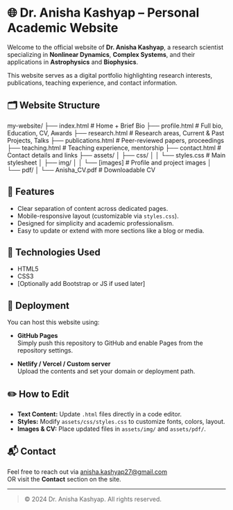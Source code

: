 # 🌐 Dr. Anisha Kashyap – Personal Academic Website

Welcome to the official website of **Dr. Anisha Kashyap**, a research scientist specializing in **Nonlinear Dynamics**, **Complex Systems**, and their applications in **Astrophysics** and **Biophysics**.

This website serves as a digital portfolio highlighting research interests, publications, teaching experience, and contact information.

## 🗂️ Website Structure
my-website/
├── index.html # Home + Brief Bio
├── profile.html # Full bio, Education, CV, Awards
├── research.html # Research areas, Current & Past Projects, Talks
├── publications.html # Peer-reviewed papers, proceedings
├── teaching.html # Teaching experience, mentorship
├── contact.html # Contact details and links
├── assets/
│ ├── css/
│ │ └── styles.css # Main stylesheet
│ ├── img/
│ │ └── [images] # Profile and project images
│ └── pdf/
│ └── Anisha_CV.pdf # Downloadable CV

## 📌 Features

- Clear separation of content across dedicated pages.
- Mobile-responsive layout (customizable via `styles.css`).
- Designed for simplicity and academic professionalism.
- Easy to update or extend with more sections like a blog or media.

## 🧪 Technologies Used

- HTML5  
- CSS3  
- [Optionally add Bootstrap or JS if used later]

## 🚀 Deployment

You can host this website using:

- **GitHub Pages**  
  Simply push this repository to GitHub and enable Pages from the repository settings.

- **Netlify / Vercel / Custom server**  
  Upload the contents and set your domain or deployment path.

## ✏️ How to Edit

- **Text Content:** Update `.html` files directly in a code editor.
- **Styles:** Modify `assets/css/styles.css` to customize fonts, colors, layout.
- **Images & CV:** Place updated files in `assets/img/` and `assets/pdf/`.

## 📬 Contact

Feel free to reach out via [anisha.kashyap27@gmail.com](mailto:anisha.kashyap27@gmail.com)  
OR visit the **Contact** section on the site.

---

> © 2024 Dr. Anisha Kashyap. All rights reserved.
